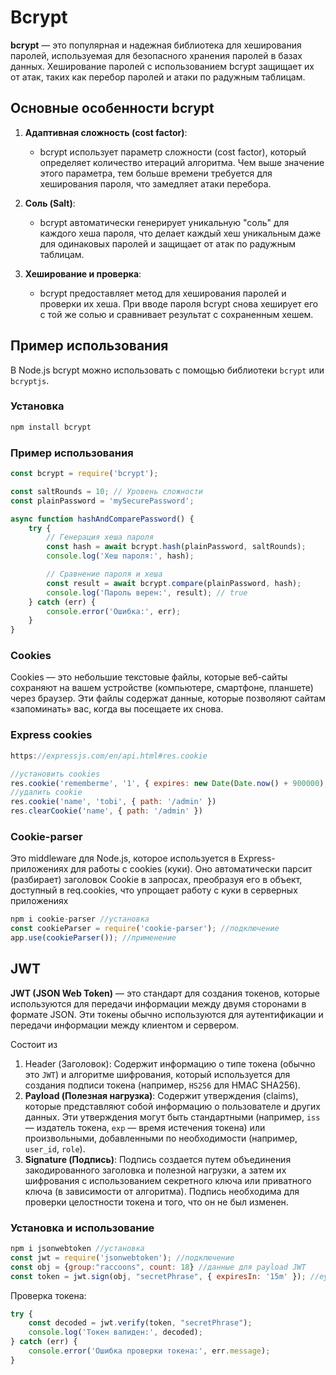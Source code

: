 # Bcrypt

**bcrypt** — это популярная и надежная библиотека для хеширования паролей, используемая для безопасного хранения паролей в базах данных. Хеширование паролей с использованием bcrypt защищает их от атак, таких как перебор паролей и атаки по радужным таблицам.

## Основные особенности bcrypt

1. **Адаптивная сложность (cost factor)**:
   - bcrypt использует параметр сложности (cost factor), который определяет количество итераций алгоритма. Чем выше значение этого параметра, тем больше времени требуется для хеширования пароля, что замедляет атаки перебора.

2. **Соль (Salt)**:
   - bcrypt автоматически генерирует уникальную "соль" для каждого хеша пароля, что делает каждый хеш уникальным даже для одинаковых паролей и защищает от атак по радужным таблицам.

3. **Хеширование и проверка**:
   - bcrypt предоставляет метод для хеширования паролей и проверки их хеша. При вводе пароля bcrypt снова хеширует его с той же солью и сравнивает результат с сохраненным хешем.

## Пример использования

В Node.js bcrypt можно использовать с помощью библиотеки `bcrypt` или `bcryptjs`.

### Установка

```bash
npm install bcrypt
```
### Пример использования
```js
const bcrypt = require('bcrypt');

const saltRounds = 10; // Уровень сложности
const plainPassword = 'mySecurePassword';

async function hashAndComparePassword() {
    try {
        // Генерация хеша пароля
        const hash = await bcrypt.hash(plainPassword, saltRounds);
        console.log('Хеш пароля:', hash);

        // Сравнение пароля и хеша
        const result = await bcrypt.compare(plainPassword, hash);
        console.log('Пароль верен:', result); // true
    } catch (err) {
        console.error('Ошибка:', err);
    }
}
```
### Cookies
Cookies — это небольшие текстовые файлы, которые веб-сайты сохраняют на вашем устройстве (компьютере, смартфоне, планшете) через браузер. Эти файлы содержат данные, которые позволяют сайтам «запоминать» вас, когда вы посещаете их снова.

### Express cookies

```js
https://expressjs.com/en/api.html#res.cookie

//установить cookies
res.cookie('rememberme', '1', { expires: new Date(Date.now() + 900000), httpOnly: true })
//удалить cookie
res.cookie('name', 'tobi', { path: '/admin' })
res.clearCookie('name', { path: '/admin' })
```
### Cookie-parser
 Это middleware  для Node.js, которое используется в Express-приложениях для работы с cookies (куки). Оно автоматически парсит (разбирает) заголовок Cookie в запросах, преобразуя его в объект, доступный в req.cookies, что упрощает работу с куки в серверных приложениях
 ```js
npm i cookie-parser //установка
const cookieParser = require('cookie-parser'); //подключение
app.use(cookieParser()); //применение
```
## JWT
**JWT (JSON Web Token)** — это стандарт для создания токенов, которые используются для передачи информации между двумя сторонами в формате JSON. Эти токены обычно используются для аутентификации и передачи информации между клиентом и сервером.

Состоит из

1. Header (Заголовок): 
Содержит информацию о типе токена (обычно это `JWT`) и алгоритме шифрования, который используется для создания подписи токена (например, `HS256` для HMAC SHA256).
2. **Payload (Полезная нагрузка)**:
Содержит утверждения (claims), которые представляют собой информацию о пользователе и других данных. Эти утверждения могут быть стандартными (например, `iss` — издатель токена, `exp` — время истечения токена) или произвольными, добавленными по необходимости (например, `user_id`, `role`).
3. **Signature (Подпись)**:
Подпись создается путем объединения закодированного заголовка и полезной нагрузки, а затем их шифрования с использованием секретного ключа или приватного ключа (в зависимости от алгоритма). Подпись необходима для проверки целостности токена и того, что он не был изменен.

### Установка и использование
```js
npm i jsonwebtoken //установка
const jwt = require('jsonwebtoken'); //подключение
const obj = {group:"raccoons", count: 18} //данные для payload JWT
const token = jwt.sign(obj, "secretPhrase", { expiresIn: '15m' }); //eyJhbGciOiJIUzI1NiIsInR5cCI6IkpXVCJ9.eyJncm91cCI6InJhY2Nvb25zIiwiY291bnQiOjE4LCJpYXQiOjE3MjM5OTg3MDAsImV4cCI6MTcyMzk5OTYwMH0.4-0P8-FgIn9IxU6qREuk9_Lpri2W_2rfk6DNxSzvzy4
```
Проверка токена:
```js
try {
    const decoded = jwt.verify(token, "secretPhrase");
    console.log('Токен валиден:', decoded);
} catch (err) {
    console.error('Ошибка проверки токена:', err.message);
}
```
